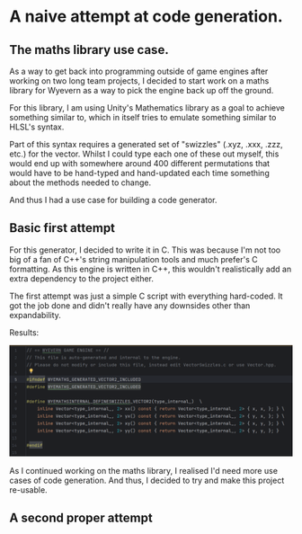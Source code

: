 # A naive attempt at code generation.

## The maths library use case.
As a way to get back into programming outside of game engines after working on two long team projects,
I decided to start work on a maths library for Wyevern as a way to pick the engine back up off the ground.

For this library, I am using Unity's Mathematics library as a goal to achieve something similar to,
which in itself tries to emulate something similar to HLSL's syntax.

Part of this syntax requires a generated set of "swizzles" (.xyz, .xxx, .zzz, etc.) for the vector.
Whilst I could type each one of these out myself,
this would end up with somewhere around 400 different permutations that would have to be hand-typed
and hand-updated each time something about the methods needed to change.

And thus I had a use case for building a code generator.

## Basic first attempt
For this generator, I decided to write it in C.
This was because I'm not too big of a fan of C++'s string manipulation tools and much prefer's C formatting.
As this engine is written in C++, this wouldn't realistically add an extra dependency to the project either.

The first attempt was just a simple C script with everything hard-coded.
It got the job done and didn't really have any downsides other than expandability.

Results:

![Generator_Results](./CodeGen_Result.png)

As I continued working on the maths library, I realised I'd need more use cases of code generation.
And thus, I decided to try and make this project re-usable.

## A second proper attempt
